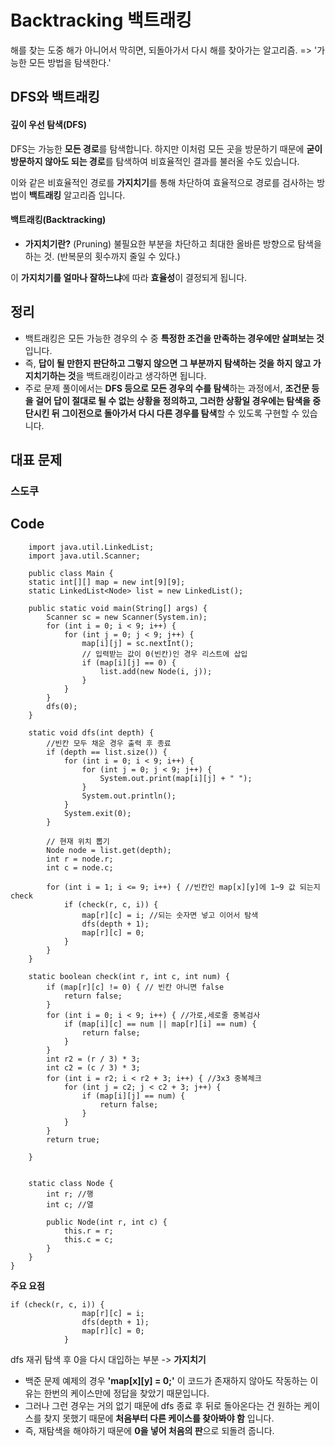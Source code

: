 # Backtracking 백트래킹
해를 찾는 도중 해가 아니어서 막히면, 되돌아가서 다시 해를 찾아가는 알고리즘.
=> '가능한 모든 방법을 탐색한다.'


## DFS와 백트래킹

#### 깊이 우선 탐색(DFS)
DFS는 가능한 **모든 경로**를 탐색합니다. 하지만 이처럼 모든 곳을 방문하기 때문에 **굳이 방문하지 않아도 되는 경로**를 탐색하여 비효율적인 결과를 불러올 수도 있습니다. 

이와 같은 비효율적인 경로를 **가지치기**를 통해 차단하여 효율적으로 경로를 검사하는 방법이 **백트래킹** 알고리즘 입니다.


#### 백트래킹(Backtracking)
- **가지치기란?** (Pruning)
  불필요한 부분을 차단하고 최대한 올바른 방향으로 탐색을 하는 것. (반복문의 횟수까지 줄일 수 있다.)

이 **가지치기를 얼마나 잘하느냐**에 따라 **효율성**이 결정되게 됩니다.

## 정리
- 백트래킹은 모든 가능한 경우의 수 중 **특정한 조건을 만족하는 경우에만 살펴보는 것**입니다.
- 즉, **답이 될 만한지 판단하고 그렇지 않으면 그 부분까지 탐색하는 것을 하지 않고 가지치기하는 것**을 백트래킹이라고 생각하면 됩니다.
- 주로 문제 풀이에서는 **DFS 등으로 모든 경우의 수를 탐색**하는 과정에서, **조건문 등을 걸어 답이 절대로 될 수 없는 상황을 정의하고, 그러한 상황일 경우에는 탐색을 중단시킨 뒤 그이전으로 돌아가서 다시 다른 경우를 탐색**할 수 있도록 구현할 수 있습니다.

## 대표 문제
### 스도쿠
## Code
```
    import java.util.LinkedList;
    import java.util.Scanner;

    public class Main {
    static int[][] map = new int[9][9];
    static LinkedList<Node> list = new LinkedList();

    public static void main(String[] args) {
        Scanner sc = new Scanner(System.in);
        for (int i = 0; i < 9; i++) {
            for (int j = 0; j < 9; j++) {
                map[i][j] = sc.nextInt();
                // 입력받는 값이 0(빈칸)인 경우 리스트에 삽입
                if (map[i][j] == 0) {
                    list.add(new Node(i, j));
                }
            }
        }
        dfs(0);
    }

    static void dfs(int depth) {
        //빈칸 모두 채운 경우 출력 후 종료
        if (depth == list.size()) { 
            for (int i = 0; i < 9; i++) {
                for (int j = 0; j < 9; j++) {
                    System.out.print(map[i][j] + " ");
                }
                System.out.println();
            }
            System.exit(0);
        }

        // 현재 위치 뽑기
        Node node = list.get(depth);
        int r = node.r;
        int c = node.c;

        for (int i = 1; i <= 9; i++) { //빈칸인 map[x][y]에 1~9 값 되는지 check
            if (check(r, c, i)) {
                map[r][c] = i; //되는 숫자면 넣고 이어서 탐색
                dfs(depth + 1);
                map[r][c] = 0;
            }
        }
    }

    static boolean check(int r, int c, int num) {
        if (map[r][c] != 0) { // 빈칸 아니면 false
            return false;
        }
        for (int i = 0; i < 9; i++) { //가로,세로줄 중복검사
            if (map[i][c] == num || map[r][i] == num) {
                return false;
            }
        }
        int r2 = (r / 3) * 3;
        int c2 = (c / 3) * 3;
        for (int i = r2; i < r2 + 3; i++) { //3x3 중복체크
            for (int j = c2; j < c2 + 3; j++) {
                if (map[i][j] == num) {
                    return false;
                }
            }
        }
        return true;

    }


    static class Node {
        int r; //행
        int c; //열

        public Node(int r, int c) {
            this.r = r;
            this.c = c;
        }
    }
}

```
**주요 요점** 

```
if (check(r, c, i)) {
                map[r][c] = i; 
                dfs(depth + 1);
                map[r][c] = 0;
            }
```
dfs 재귀 탐색 후 0을 다시 대입하는 부분 -> **가지치기**
- 백준 문제 예제의 경우 **'map[x][y] = 0;'** 이 코드가 존재하지 않아도 작동하는 이유는 한번의 케이스만에 정답을 찾았기 때문입니다.
- 그러나 그런 경우는 거의 없기 때문에 dfs 종료 후 뒤로 돌아온다는 건 원하는 케이스를 찾지 못했기 때문에 **처음부터 다른 케이스를 찾아봐야 함** 입니다. 
- 즉, 재탐색을 해야하기 때문에 **0을 넣어 처음의 판**으로 되돌려 줍니다.
